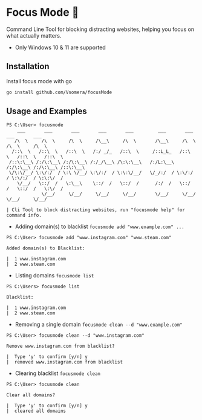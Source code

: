 
# Focus Mode 🌃

Command Line Tool for blocking distracting websites, helping you focus on what actually matters.
- Only Windows 10 & 11 are supported

## Installation

Install focus mode with go

```bash
go install github.com/Vsomera/focusMode
```
    
## Usage and Examples

```
PS C:\User> focusmode
    ___       ___       ___       ___       ___         ___       ___       ___       ___
   /\  \     /\  \     /\  \     /\__\     /\  \       /\__\     /\  \     /\  \     /\  \
  /::\  \   /::\  \   /::\  \   /:/ _/_   /::\  \     /::L_L_   /::\  \   /::\  \   /::\  \
 /::\:\__\ /:/\:\__\ /:/\:\__\ /:/_/\__\ /\:\:\__\   /:/L:\__\ /:/\:\__\ /:/\:\__\ /::\:\__\
 \/\:\/__/ \:\/:/  / \:\ \/__/ \:\/:/  / \:\:\/__/   \/_/:/  / \:\/:/  / \:\/:/  / \:\:\/  /
    \/__/   \::/  /   \:\__\    \::/  /   \::/  /      /:/  /   \::/  /   \::/  /   \:\/  /
             \/__/     \/__/     \/__/     \/__/       \/__/     \/__/     \/__/     \/__/

| Cli Tool to block distracting websites, run "focusmode help" for command info.
```
- Adding domain(s) to blacklist `focusmode add "www.example.com" ...`
```
PS C:\User> focusmode add "www.instagram.com" "www.steam.com"

Added domain(s) to Blacklist:

|  1 www.instagram.com
|  2 www.steam.com
```
- Listing domains `focusmode list`
```
PS C:\Users> focusmode list

Blacklist:

|  1 www.instagram.com
|  2 www.steam.com
```

- Removing a single domain `focusmode clean --d "www.example.com"`

```
PS C:\User> focusmode clean --d "www.instagram.com"

Remove www.instagram.com from blacklist?

|  Type 'y' to confirm [y/n] y
|  removed www.instagram.com from blacklist
```
- Clearing blacklist `focusmode clean`
```
PS C:\User> focusmode clean

Clear all domains?

|  Type 'y' to confirm [y/n] y
|  cleared all domains
```

